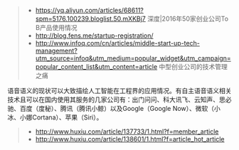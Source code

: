 >* https://yq.aliyun.com/articles/68611?spm=5176.100239.bloglist.50.mXKBj7  深度|2016年50家创业公司To B产品使用情况
>* http://blog.fens.me/startup-registration/
>* http://www.infoq.com/cn/articles/middle-start-up-tech-management?utm_source=infoq&utm_medium=popular_widget&utm_campaign=popular_content_list&utm_content=article   中型创业公司的技术管理之痛


语音语义的现状可以大致描绘人工智能在工程界的应用情况。有自主语音语义相关技术且可以在国内使用其服务的几家公司有：出门问问、科大讯飞、云知声、思必驰、百度（度秘）、腾讯（腾讯小鲸）以及Google（Google Now）、微软（小冰、小娜Cortana）、苹果（Siri）。
>* http://www.huxiu.com/article/137733/1.html?f=member_article
>* http://www.huxiu.com/article/138601/1.html?f=article_hot_article